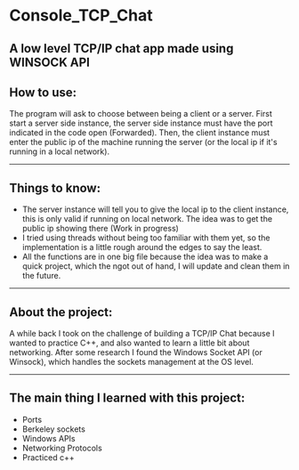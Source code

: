 # Console_TCP_Chat
 
 A low level TCP/IP chat app made using WINSOCK API
-----
How to use:
-----
The program will ask to choose between being a client or a server.
First start a server side instance, the server side instance must have the port indicated in the code open (Forwarded).
Then, the client instance must enter the public ip of the machine running the server (or the local ip if it's running in a local network).

-----
Things to know:
-----
* The server instance will tell you to give the local ip to the client instance, this is only valid if running on local network.
The idea was to get the public ip showing there (Work in progress)
* I tried using threads without being too familiar with them yet, so the implementation is a little rough around the edges to say the least.
* All the functions are in one big file because the idea was to make a quick project, which the ngot out of hand, I will update and clean them in the future.

-----
About the project:
-----
A while back I took on the challenge of building a TCP/IP Chat because I wanted to practice C++, and also wanted to learn a little bit about networking.
After some research I found the Windows Socket API (or Winsock), which handles the sockets management at the OS level.

-----
The main thing I learned with this project:
-----
* Ports
* Berkeley sockets
* Windows APIs
* Networking Protocols
* Practiced c++ 
